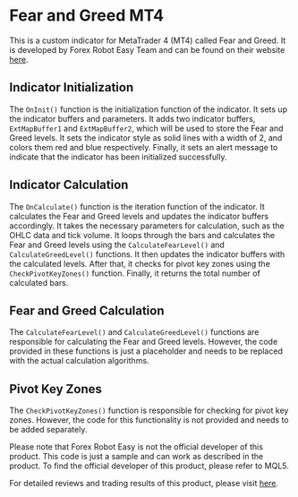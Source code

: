 # Fear and Greed MT4

This is a custom indicator for MetaTrader 4 (MT4) called Fear and Greed. It is developed by Forex Robot Easy Team and can be found on their website [here](https://www.forexroboteasy.com).

## Indicator Initialization

The `OnInit()` function is the initialization function of the indicator. It sets up the indicator buffers and parameters. It adds two indicator buffers, `ExtMapBuffer1` and `ExtMapBuffer2`, which will be used to store the Fear and Greed levels. It sets the indicator style as solid lines with a width of 2, and colors them red and blue respectively. Finally, it sets an alert message to indicate that the indicator has been initialized successfully.

## Indicator Calculation

The `OnCalculate()` function is the iteration function of the indicator. It calculates the Fear and Greed levels and updates the indicator buffers accordingly. It takes the necessary parameters for calculation, such as the OHLC data and tick volume. It loops through the bars and calculates the Fear and Greed levels using the `CalculateFearLevel()` and `CalculateGreedLevel()` functions. It then updates the indicator buffers with the calculated levels. After that, it checks for pivot key zones using the `CheckPivotKeyZones()` function. Finally, it returns the total number of calculated bars.

## Fear and Greed Calculation

The `CalculateFearLevel()` and `CalculateGreedLevel()` functions are responsible for calculating the Fear and Greed levels. However, the code provided in these functions is just a placeholder and needs to be replaced with the actual calculation algorithms.

## Pivot Key Zones

The `CheckPivotKeyZones()` function is responsible for checking for pivot key zones. However, the code for this functionality is not provided and needs to be added separately.

Please note that Forex Robot Easy is not the official developer of this product. This code is just a sample and can work as described in the product. To find the official developer of this product, please refer to MQL5.

For detailed reviews and trading results of this product, please visit [here](https://forexroboteasy.com/forex-robot-review/fear-and-greed-mt4-review-reliable-forex-decision-aid/).

